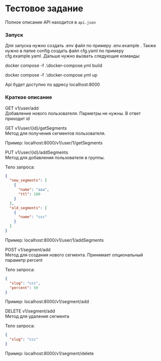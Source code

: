 # Тестовое задание

Полное описание API находится в `api.json`

### Запуск

Для запуска нужно создать .env файл по примеру .env.example . Также нужно в папке config создать файл cfg.yaml по
примеру cfg.example.yaml.
Дальше нужно вызвать следующие команды:

docker compose -f .\docker-compose.yml build

docker compose -f .\docker-compose.yml up

Api будет доступно по адресу localhost:8000

### Краткое описание

GET v1/user/add \
Добавление нового пользователя. Парметры не нужны. В ответ приходит id

GET v1/user/{id}/getSegments  \
Метод для получения сегментов пользователя.

Пример: localhost:8000/v1/user/1/getSegments

PUT v1/user/{id}/addSegments  \
Метод для добавления пользователя в группы.

Тело запроса:

```json
{
  "new_segments": [
    {
      "name": "aaa",
      "ttl": 100
    }
  ],
  "old_segments": [
    {
      "name": "ccc"
    }
  ]
}
```

Пример: localhost:8000/v1/user/1/addSegments

POST v1/segment/add  \
Метод для создания нового сегмента. Принимает опциональный параметр percent

Тело запроса:

```json
{
  "slug": "ccc",
  "percent": 50
}
```

Пример: localhost:8000/v1/segment/add

DELETE v1/segment/add  \
Метод для удаления сегмента

Тело запроса:

```json
{
  "slug": "ccc"
}
```

Пример: localhost:8000/v1/segment/delete

